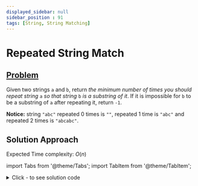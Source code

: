 ```yaml
---
displayed_sidebar: null
sidebar_position : 91
tags: [String, String Matching]
---
```


# Repeated String Match

## [Problem](https://leetcode.com/problems/repeated-string-match/)

<p>Given two strings <code>a</code> and <code>b</code>, return <em>the minimum number of times you should repeat string </em><code>a</code><em> so that string</em> <code>b</code> <em>is a substring of it</em>. If it is impossible for <code>b</code>​​​​​​ to be a substring of <code>a</code> after repeating it, return <code>-1</code>.</p>

<p><strong>Notice:</strong> string <code>&quot;abc&quot;</code> repeated 0 times is <code>&quot;&quot;</code>, repeated 1 time is <code>&quot;abc&quot;</code> and repeated 2 times is <code>&quot;abcabc&quot;</code>.</p>

## Solution Approach

Expected Time complexity: $O(n)$

import Tabs from '@theme/Tabs';
import TabItem from '@theme/TabItem';

<details><summary>Click - to see solution code</summary>

<Tabs>
<TabItem value="cpp" label="C++">

```cpp
class Solution {
   public:
    int repeatedStringMatch(string a, string b) {
        string s = a;
        int count = 1;
        int maxPossibleRepetions = b.length() / a.length() + 2;
        for (int i = 1; i <= maxPossibleRepetions; i++) {
            int f = s.find(b);
            if (f != -1) return count;
            s = s + a;
            count++;
        }
        return -1;
    }
};

```
</TabItem>
</Tabs>

</details>
